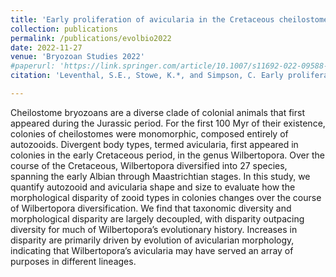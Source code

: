 ```yaml
---
title: 'Early proliferation of avicularia in the Cretaceous cheilostome bryozoan <i>Wilbertopora</i>: a diversification event guided by ecological exploration'
collection: publications
permalink: /publications/evolbio2022
date: 2022-11-27
venue: 'Bryozoan Studies 2022'
#paperurl: 'https://link.springer.com/article/10.1007/s11692-022-09588-8'
citation: 'Leventhal, S.E., Stowe, K.*, and Simpson, C. Early proliferation of avicularia in the Cretaceous cheilostome bryozoan <i>Wilbertopora</i>: a diversification event guided by ecological exploration. In: M.M. Key, Jr., J.S. Porter, and P.N. Wyse Jackson (eds). <i>Bryozoan Studies 2022</i>. Rotterdam: Balkema (in press).'

---
```

Cheilostome bryozoans are a diverse clade of colonial animals that first appeared during the Jurassic period.
 For the first 100 Myr of their existence, colonies of cheilostomes were monomorphic, composed entirely of autozooids. 
Divergent body types, termed avicularia, first appeared in colonies in the early Cretaceous period, in the genus Wilbertopora. 
Over the course of the Cretaceous, Wilbertopora diversified into 27 species, spanning the early Albian through Maastrichtian stages. 
In this study, we quantify autozooid and avicularia shape and size to evaluate how the morphological disparity of zooid types in 
colonies changes over the course of Wilbertopora diversification. We find that taxonomic diversity and morphological disparity are 
largely decoupled, with disparity outpacing diversity for much of Wilbertopora’s evolutionary history. Increases in disparity are 
primarily driven by evolution of avicularian morphology, indicating that Wilbertopora’s avicularia may have served an array of purposes 
in different lineages.
